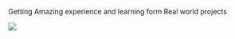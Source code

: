 Getting Amazing experience and learning form Real world projects

![](C:\Users\Silentcoder\Desktop\CodeAlpha\preview.PNG)